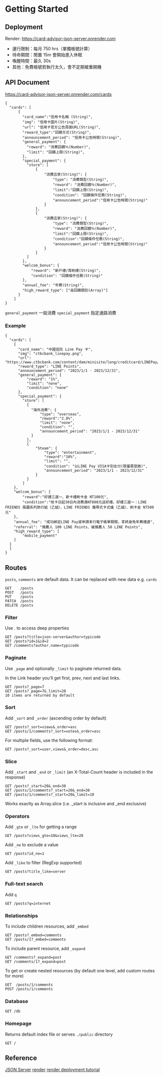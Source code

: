 # Getting Started

## Deployment

Render: https://card-advisor-json-server.onrender.com

- 運行限制：每月 750 hrs（單獨帳號計算）
- 待命期間：閒置 15m 會開始進入休眠
- 喚醒時間：最久 30s
- 其他：免費帳號若執行太久，會不定期被重開機

## API Document
https://card-advisor-json-server.onrender.com/cards

```
{
  "cards": [
      {
        "card_name":"信用卡名稱 (String)",
        "img": "信用卡圖片(String)",
        "url": "信用卡官方公告頁面URL(String)", 
        "reward_type":"回饋方式(String)",
        "announcement_period": "信用卡公告時間(String)",
        "general_payment": {     
          "reward": "消費回饋％(Number)",
          "limit": "回饋上限(String)",
        },
        "special_payment": {     
          "store": [             
              {
                  "消費店家(String)": {
                      "type": "消費類型(String)",
                      "reward": "消費回饋％(Number)",
                      "limit":"回饋上限(String)",        
                      "condition": "回饋條件任務(String)",    
                      "announcement_period":"信用卡公告時間(String)"
                  }
              },
              {
                  "消費店家(String)": {
                      "type": "消費類型(String)",
                      "reward": "消費回饋％(Number)",
                      "limit":"回饋上限(String)",
                      "condition":"回饋條件任務(String)",
                      "announcement_period":"信用卡公告時間(String)"
                  }
              }
          ] 
        },
        "welcom_bonus": {
            "reward": "新戶禮/首刷禮(String)",
            "condition": "回饋條件任務(String)"
        },
        "annual_fee": "年費(String)",  
        "high_reward_type": ["高回饋類別(Array)"]  
      }
    ]
}
```
`general_payment` 一般消費
`special_payment` 指定通路消費

### Example
```
{
  "cards": [
    {
      "card_name": "中國信託 Line Pay 卡",
      "img": "ctbcbank_linepay.png",
      "url": "https://www.ctbcbank.com/content/dam/minisite/long/creditcard/LINEPay/notice.html",
      "reward_type": "LINE Points",
      "announcement_period": "2023/1/1 - 2023/12/31",
      "general_payment": {
          "reward": "1%",
          "limit": "none",
          "condition": "none"
      },
      "special_payment": {
        "store": [
          {
            "海外消費": {
                "type": "overseas",
                "reward":"2.8%",
                "limit": "none",
                "condition": "",
                "announcement_period": "2023/1/1 - 2023/12/31"
            }
          },
          {
              "Steam": {
                  "type": "entertainment",
                  "reward":"10%",
                  "limit": "",
                  "condition": "以LINE Pay VISA卡別支付(限量需登錄)",
                  "announcement_period": "2023/1/1 - 2023/12/31"
              }
          }
        ]
    },
    "welcom_bonus": {
        "reward":"好禮三選一、新卡禮刷卡金 NT100元",
        "condition":"核卡日起30日內消費滿NT888元送好禮，好禮三選一：LINE FRIENDS 風趣系列旅行組（乙組）、LINE FRIENDS 攜帶式卡式爐（乙組）、刷卡金 NT500元"
    },
    "annual_fee": "成功綁定LINE Pay或申請本行電子帳單期間，享終身免年費禮遇",
    "referral": "推薦人 100 LINE Points、被推薦人 50 LINE Points",
    "high_reward_type": [
        "mobile_payment"
    ]
  }
  ]
}
```


## Routes

`posts`, `comments` are default data. It can be replaced with new data e.g. `cards`

```
GET    /posts
POST   /posts
PUT    /posts
PATCH  /posts
DELETE /posts
```


### Filter

Use . to access deep properties
```
GET /posts?title=json-server&author=typicode
GET /posts?id=1&id=2
GET /comments?author.name=typicode
```

### Paginate

Use `_page` and optionally `_limit` to paginate returned data.

In the Link header you'll get first, prev, next and last links.
```
GET /posts?_page=7
GET /posts?_page=7&_limit=20
10 items are returned by default
```

### Sort

Add `_sort` and `_order` (ascending order by default)
```
GET /posts?_sort=views&_order=asc
GET /posts/1/comments?_sort=votes&_order=asc
```
For multiple fields, use the following format:
```
GET /posts?_sort=user,views&_order=desc,asc
```

### Slice

Add `_start` and `_end` or `_limit` (an X-Total-Count header is included in the response)
```
GET /posts?_start=20&_end=30
GET /posts/1/comments?_start=20&_end=30
GET /posts/1/comments?_start=20&_limit=10
```
Works exactly as Array.slice (i.e. _start is inclusive and _end exclusive)

### Operators

Add `_gte` or `_lte` for getting a range

```
GET /posts?views_gte=10&views_lte=20
```
Add `_ne` to exclude a value
```
GET /posts?id_ne=1
```
Add `_like` to filter (RegExp supported)
```
GET /posts?title_like=server
```
### Full-text search

Add `q`
```
GET /posts?q=internet
```
### Relationships

To include children resources, add `_embed`
```
GET /posts?_embed=comments
GET /posts/1?_embed=comments
```
To include parent resource, add `_expand`
```
GET /comments?_expand=post
GET /comments/1?_expand=post
```
To get or create nested resources (by default one level, add custom routes for more)
```
GET  /posts/1/comments
POST /posts/1/comments
```

### Database
```
GET /db
```

### Homepage

Returns default index file or serves `./public` directory
```
GET /
```

## Reference
[JSON Server](https://github.com/typicode/json-server)
[render](https://render.com/docs/free)
[render deployment tutorial](https://hackmd.io/@NoName21/deploy-to-render-2022)
